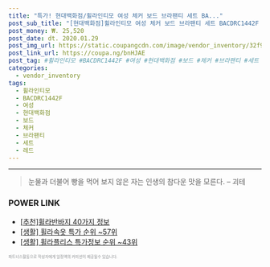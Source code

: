 ```yaml
--- 
title: "특가! 현대백화점/휠라인티모 여성 체커 보드 브라팬티 세트 BA..." 
post_sub_title: "[현대백화점]휠라인티모 여성 체커 보드 브라팬티 세트 BACDRC1442F 레드" 
post_money: ₩. 25,520 
post_date: dt. 2020.01.29 
post_img_url: https://static.coupangcdn.com/image/vendor_inventory/32f9/203b9b6304a56c121377d4ca440d6c7a7a0293f157e01e0a387f5dc70b41.jpg 
post_link_url: https://coupa.ng/bnHJAE 
post_tag: #휠라인티모 #BACDRC1442F #여성 #현대백화점 #보드 #체커 #브라팬티 #세트 #레드 
categories: 
  - vendor_inventory 
tags: 
  - 휠라인티모 
  - BACDRC1442F 
  - 여성 
  - 현대백화점 
  - 보드 
  - 체커 
  - 브라팬티 
  - 세트 
  - 레드 
--- 
```

<hr> 

> 눈물과 더불어 빵을 먹어 보지 않은 자는 인생의 참다운 맛을 모른다. – 괴테 


### POWER LINK

* <a href="https://blog.naver.com/fasyy4321/221789943264" target="_blank">[추천]휠라반바지 40가지 정보</a>
* <a href="https://blog.naver.com/sakai111/221788402054" target="_blank"> [생활] 휠라속옷 특가 순위 ~57위</a>
* <a href="https://blog.naver.com/sakai111/221782253596" target="_blank"> [생활] 휠라플리스 특가정보 순위 ~43위</a>

<span style="color: #898c8f; font-family: Georgia,Times,serif; font-size: 0.55em;">파트너스활동으로 작성자에게 일정액의 커미션이 제공될수 있습니다.</span> 
